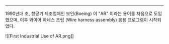 
---
1990년대 초, 항공기 제조업체인 보인(Boeing) 이 "AR" 이라는 용어를 처음으로 도입했으며, 이후 와이어 하네스 조립 (Wire harness assembly) 응용 프로그램이 시작되었다.

![[First Industrial Use of AR.png]]